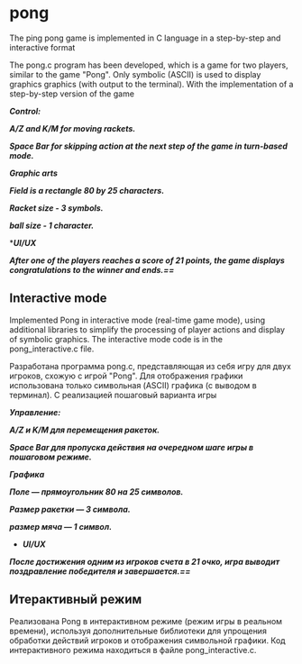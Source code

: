 # pong
The ping pong game is implemented in C language in a step-by-step and interactive format

The pong.c program has been developed, which is a game for two
players, similar to the game "Pong". Only symbolic (ASCII) is used to display graphics
graphics (with output to the terminal). With the implementation of a step-by-step version of the game

***Control:***
  
***A/Z and K/M for moving rackets.***

***Space Bar for skipping action at the next step of the game in turn-based mode.***

***Graphic arts***

***Field is a rectangle 80 by 25 characters.***

***Racket size - 3 symbols.***

***ball size - 1 character.***

****UI/UX***

***After one of the players reaches a score of 21 points, the game displays congratulations to the winner and ends.==***

## Interactive mode

Implemented Pong in interactive mode (real-time game mode), 
using additional libraries to simplify the processing of player actions and display of symbolic graphics.
The interactive mode code is in the pong_interactive.c file.

Разработана программа pong.c, представляющая из себя игру для двух 
игроков, схожую с игрой "Pong". Для отображения графики использована только символьная (ASCII) 
графика (с выводом в терминал). С реализацией пошаговый варианта игры

***Управление:***
  
***A/Z и K/M для перемещения ракеток.***

***Space Bar для пропуска действия на очередном шаге игры в пошаговом режиме.***

***Графика***

***Поле — прямоугольник 80 на 25 символов.***

***Размер ракетки — 3 символа.***

***размер мяча — 1 символ.***

* ***UI/UX***

***После достижения одним из игроков счета в 21 очко, игра выводит поздравление победителя и завершается.==*** 

## Итерактивный режим

Реализована Pong в интерактивном режиме (режим игры в реальном времени), 
используя дополнительные библиотеки для упрощения обработки действий игроков и отображения символьной графики. 
Код интерактивного режима находиться в файле pong_interactive.c. 
